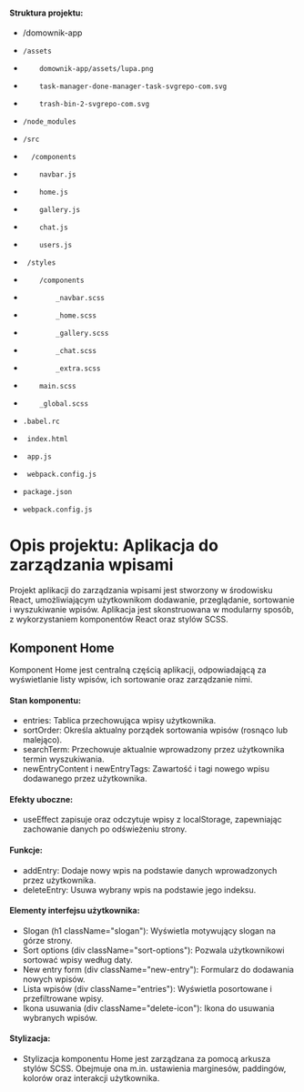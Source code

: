 #### Struktura projektu:

* /domownik-app
*     /assets
*         domownik-app/assets/lupa.png
*         task-manager-done-manager-task-svgrepo-com.svg
*         trash-bin-2-svgrepo-com.svg
*     /node_modules
*     /src
*       /components
*         navbar.js
*         home.js
*         gallery.js
*         chat.js
*         users.js
*      /styles
*         /components
*             _navbar.scss
*             _home.scss
*             _gallery.scss
*             _chat.scss
*             _extra.scss
*         main.scss
*         _global.scss
*     .babel.rc
*      index.html
*      app.js
*      webpack.config.js
*     package.json
*     webpack.config.js

# **Opis projektu: Aplikacja do zarządzania wpisami**

Projekt aplikacji do zarządzania wpisami jest stworzony w środowisku React, umożliwiającym użytkownikom dodawanie, przeglądanie, sortowanie i wyszukiwanie wpisów. Aplikacja jest skonstruowana w modularny sposób, z wykorzystaniem komponentów React oraz stylów SCSS.

## **Komponent Home**

Komponent Home jest centralną częścią aplikacji, odpowiadającą za wyświetlanie listy wpisów, ich sortowanie oraz zarządzanie nimi.

#### Stan komponentu:
* entries: Tablica przechowująca wpisy użytkownika.
* sortOrder: Określa aktualny porządek sortowania wpisów (rosnąco lub malejąco).
* searchTerm: Przechowuje aktualnie wprowadzony przez użytkownika termin wyszukiwania.
* newEntryContent i newEntryTags: Zawartość i tagi nowego wpisu dodawanego przez użytkownika.

#### Efekty uboczne:
* useEffect zapisuje oraz odczytuje wpisy z localStorage, zapewniając zachowanie danych po odświeżeniu strony.

#### Funkcje:
* addEntry: Dodaje nowy wpis na podstawie danych wprowadzonych przez użytkownika.
* deleteEntry: Usuwa wybrany wpis na podstawie jego indeksu.

#### Elementy interfejsu użytkownika:
* Slogan (h1 className="slogan"): Wyświetla motywujący slogan na górze strony.
* Sort options (div className="sort-options"): Pozwala użytkownikowi sortować wpisy według daty.
* New entry form (div className="new-entry"): Formularz do dodawania nowych wpisów.
* Lista wpisów (div className="entries"): Wyświetla posortowane i przefiltrowane wpisy.
* Ikona usuwania (div className="delete-icon"): Ikona do usuwania wybranych wpisów.

#### Stylizacja:
* Stylizacja komponentu Home jest zarządzana za pomocą arkusza stylów SCSS. Obejmuje ona m.in. ustawienia marginesów, paddingów, kolorów oraz interakcji użytkownika.